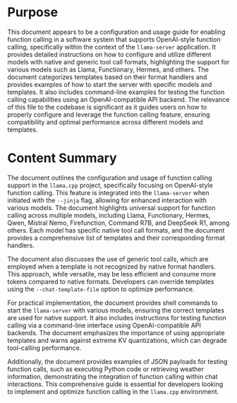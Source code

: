 # Purpose
This document appears to be a configuration and usage guide for enabling function calling in a software system that supports OpenAI-style function calling, specifically within the context of the `llama-server` application. It provides detailed instructions on how to configure and utilize different models with native and generic tool call formats, highlighting the support for various models such as Llama, Functionary, Hermes, and others. The document categorizes templates based on their format handlers and provides examples of how to start the server with specific models and templates. It also includes command-line examples for testing the function calling capabilities using an OpenAI-compatible API backend. The relevance of this file to the codebase is significant as it guides users on how to properly configure and leverage the function calling feature, ensuring compatibility and optimal performance across different models and templates.
# Content Summary
The document outlines the configuration and usage of function calling support in the `llama.cpp` project, specifically focusing on OpenAI-style function calling. This feature is integrated into the `llama-server` when initiated with the `--jinja` flag, allowing for enhanced interaction with various models. The document highlights universal support for function calling across multiple models, including Llama, Functionary, Hermes, Qwen, Mistral Nemo, Firefunction, Command R7B, and DeepSeek R1, among others. Each model has specific native tool call formats, and the document provides a comprehensive list of templates and their corresponding format handlers.

The document also discusses the use of generic tool calls, which are employed when a template is not recognized by native format handlers. This approach, while versatile, may be less efficient and consume more tokens compared to native formats. Developers can override templates using the `--chat-template-file` option to optimize performance.

For practical implementation, the document provides shell commands to start the `llama-server` with various models, ensuring the correct templates are used for native support. It also includes instructions for testing function calling via a command-line interface using OpenAI-compatible API backends. The document emphasizes the importance of using appropriate templates and warns against extreme KV quantizations, which can degrade tool-calling performance.

Additionally, the document provides examples of JSON payloads for testing function calls, such as executing Python code or retrieving weather information, demonstrating the integration of function calling within chat interactions. This comprehensive guide is essential for developers looking to implement and optimize function calling in the `llama.cpp` environment.
